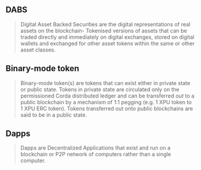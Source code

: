 ## DABS

> Digital Asset Backed Securities are the digital representations of real assets on the blockchain- Tokenised versions of assets that can be traded directly and immediately on digital exchanges, stored on digital wallets and exchanged for other asset tokens within the same or other asset classes.

## Binary-mode token

> Binary-mode token(s) are tokens that can exist either in private state or public state. 
Tokens in private state are circulated only on the permissioned Corda distributed ledger and can be transferred _out_ to a public blockchain by a mechanism of 1:1 pegging (e.g.  1 XPU token to 1 XPU ERC token). 
Tokens transferred out onto public blockchains are said to be in a public state.

## Dapps

> Dapps are Decentralized Applications that exist and run on a blockchain or P2P network of computers rather than a single computer.
